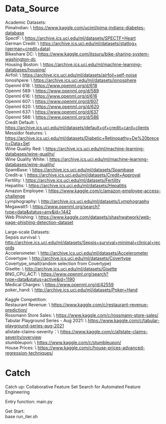 # Data_Source
Academic Datasets:  
PimaIndian: \ https://www.kaggle.com/uciml/pima-indians-diabetes-database  
SpectF: \ https://archive.ics.uci.edu/ml/datasets/SPECTF+Heart  
German Credit: \ https://archive.ics.uci.edu/ml/datasets/statlog+(german+credit+data)  
Bikeshare DC: \ https://www.kaggle.com/itssuru/bike-sharing-system-washington-dc  
Housing Boston: \ https://archive.ics.uci.edu/ml/machine-learning-databases/housing/  
Airfoil: \ https://archive.ics.uci.edu/ml/datasets/airfoil+self-noise  
Ionoshpere: \ https://archive.ics.uci.edu/ml/datasets/ionosphere  
Openml 618: \ https://www.openml.org/d/618  
Openml 589: \ https://www.openml.org/d/589  
Openml 616: \ https://www.openml.org/d/616  
Openml 607: \ https://www.openml.org/d/607  
Openml 620: \ https://www.openml.org/d/620  
Openml 637: \ https://www.openml.org/d/637  
Openml 586: \ https://www.openml.org/d/586  
Credit Default: \ https://archive.ics.uci.edu/ml/datasets/default+of+credit+card+clients  
Messidor features: \ https://archive.ics.uci.edu/ml/datasets/Diabetic+Retinopathy+De%20brecen+Data+Set  
Wine Quality Red: \ https://archive.ics.uci.edu/ml/machine-learning-databases/wine-quality/  
Wine Quality White: \ https://archive.ics.uci.edu/ml/machine-learning-databases/wine-quality/  
SpamBase: \ https://archive.ics.uci.edu/ml/datasets/Spambase  
Credit-a: \ https://archive.ics.uci.edu/ml/datasets/Credit+Approval  
Fertility: \ https://archive.ics.uci.edu/ml/datasets/Fertility  
Hepatitis: \ https://archive.ics.uci.edu/ml/datasets/Hepatitis  
Amazon Employee: \ https://www.kaggle.com/c/amazon-employee-access-challenge  
Lymphography: \ http://archive.ics.uci.edu/ml/datasets/Lymphography  
Megawatt1: \ https://www.openml.org/search?type=data&status=any&id=1442  
Web Phishing: \ https://www.kaggle.com/datasets/shashwatwork/web-page-phishing-detection-dataset


Large-scale Datasets:  
Sepsis survival: \\ http://archive.ics.uci.edu/ml/datasets/Sepsis+survival+minimal+clinical+records  
Accelerometer: \\ http://archive.ics.uci.edu/ml/datasets/Accelerometer  
Covertype: \\ http://archive.ics.uci.edu/ml/datasets/Covertype  
Covertype_small(random selection from Covertype)  
Gisette: \\ http://archive.ics.uci.edu/ml/datasets/Gisette  
BNG_CPU_ACT: \\ https://www.openml.org/search?type=data&status=active&id=1190  
Medical Charges: \\ https://www.openml.org/d/42559  
poker_hand: \\ http://archive.ics.uci.edu/ml/datasets/Poker+Hand  

 
Kaggle Competition:  
Restaurant Revenue: \\ https://www.kaggle.com/c/restaurant-revenue-prediction/  
Rossmann Store Sales: \\ https://www.kaggle.com/c/rossmann-store-sales/  
Tabular Playground Series - Aug 2021: \\ https://www.kaggle.com/c/tabular-playground-series-aug-2021  
allstate-claims-severity：\\ https://www.kaggle.com/c/allstate-claims-severity/overview  
stumbleupon: \\ https://www.kaggle.com/c/stumbleupon/  
House Prices: \\ https://www.kaggle.com/c/house-prices-advanced-regression-techniques/

# Catch
Catch up: Collaborative Feature Set Search for Automated Feature Engineering

Entry function: main.py

Get Start:  
base run_iter.sh



